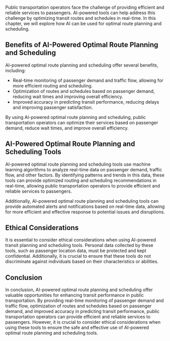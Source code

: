 
Public transportation operators face the challenge of providing efficient and reliable services to passengers. AI-powered tools can help address this challenge by optimizing transit routes and schedules in real-time. In this chapter, we will explore how AI can be used for optimal route planning and scheduling.

Benefits of AI-Powered Optimal Route Planning and Scheduling
------------------------------------------------------------

AI-powered optimal route planning and scheduling offer several benefits, including:

* Real-time monitoring of passenger demand and traffic flow, allowing for more efficient routing and scheduling.
* Optimization of routes and schedules based on passenger demand, reducing wait times and improving overall efficiency.
* Improved accuracy in predicting transit performance, reducing delays and improving passenger satisfaction.

By using AI-powered optimal route planning and scheduling, public transportation operators can optimize their services based on passenger demand, reduce wait times, and improve overall efficiency.

AI-Powered Optimal Route Planning and Scheduling Tools
------------------------------------------------------

AI-powered optimal route planning and scheduling tools use machine learning algorithms to analyze real-time data on passenger demand, traffic flow, and other factors. By identifying patterns and trends in this data, these tools can provide optimized routing and scheduling recommendations in real-time, allowing public transportation operators to provide efficient and reliable services to passengers.

Additionally, AI-powered optimal route planning and scheduling tools can provide automated alerts and notifications based on real-time data, allowing for more efficient and effective response to potential issues and disruptions.

Ethical Considerations
----------------------

It is essential to consider ethical considerations when using AI-powered transit planning and scheduling tools. Personal data collected by these tools, such as passenger location data, must be protected and kept confidential. Additionally, it is crucial to ensure that these tools do not discriminate against individuals based on their characteristics or abilities.

Conclusion
----------

In conclusion, AI-powered optimal route planning and scheduling offer valuable opportunities for enhancing transit performance in public transportation. By providing real-time monitoring of passenger demand and traffic flow, optimization of routes and schedules based on passenger demand, and improved accuracy in predicting transit performance, public transportation operators can provide efficient and reliable services to passengers. However, it is crucial to consider ethical considerations when using these tools to ensure the safe and effective use of AI-powered optimal route planning and scheduling tools.
